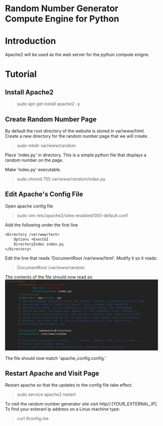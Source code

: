 # Random Number Generator Compute Engine for Python 

# Introduction
Apache2 will be used as the web server for the python compute enigne. 

# Tutorial
## Install Apache2 
> sudo apt-get install apache2 -y 

## Create Random Number Page 
By default the root directory of the website is stored in var/www/html. Create a new directory for the random number page that we will create. 
> sudo mkdir var/www/random

Place 'index.py' in directory. This is a simple python file that displays a random number on the page. <br/>

Make 'index.py' executable.
> sudo chmod 755 var/www/random/index.py

## Edit Apache's Config File 
Open apache config file
> sudo vim /etc/apache2/sites-enabled/000-default.conf

Add the following under the first line 
<pre><code>&lt;Directory /var/www/test&gt;
    Options +ExecCGI 
    DirectoryIndex index.py 
&lt;/Directory&gt;
</code></pre> 

Edit the line that reads 'DocumentRoot /var/www/html'. Modify it so it reads:
> DocumentRoot /var/www/random

The contents of the file should now read as: <br/>
![config file](config.png)

The file should now match 'apache_config.config.' 

## Restart Apache and Visit Page
Restart apache so that the updates to the config file take effect.
> sudo service apache2 restart

To visit the random number generator site visit http//:[YOUR_EXTERNAL_IP]. To find your exteranl ip address on a Linux machine type:
> curl ifconfig.me


